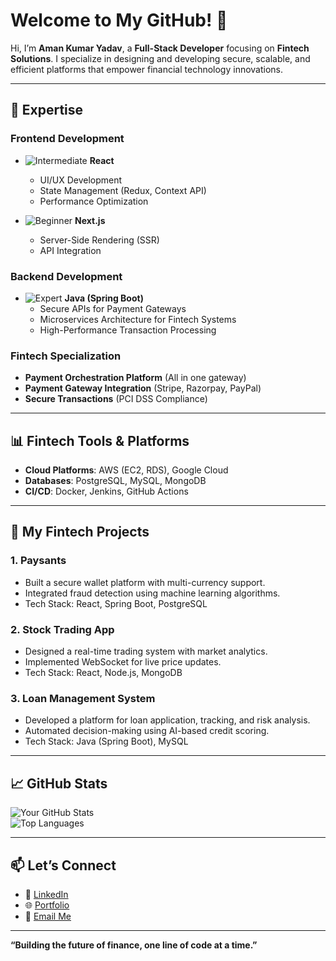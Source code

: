 # Welcome to My GitHub! 👋

Hi, I’m **Aman Kumar Yadav**, a **Full-Stack Developer** focusing on **Fintech Solutions**. I specialize in designing and developing secure, scalable, and efficient platforms that empower financial technology innovations.  

---

## 💼 Expertise  

### Frontend Development  
- ![Intermediate](https://img.shields.io/badge/Proficiency-Intermediate-yellow) **React**  
  - UI/UX Development  
  - State Management (Redux, Context API)  
  - Performance Optimization  

- ![Beginner](https://img.shields.io/badge/Proficiency-Beginner-red) **Next.js**  
  - Server-Side Rendering (SSR)  
  - API Integration  

### Backend Development  
- ![Expert](https://img.shields.io/badge/Proficiency-Expert-brightgreen) **Java (Spring Boot)**  
  - Secure APIs for Payment Gateways  
  - Microservices Architecture for Fintech Systems  
  - High-Performance Transaction Processing  

### Fintech Specialization  
- **Payment Orchestration Platform** (All in one gateway)  
- **Payment Gateway Integration** (Stripe, Razorpay, PayPal)  
- **Secure Transactions** (PCI DSS Compliance) 

---

## 📊 Fintech Tools & Platforms  
- **Cloud Platforms**: AWS (EC2, RDS), Google Cloud  
- **Databases**: PostgreSQL, MySQL, MongoDB  
- **CI/CD**: Docker, Jenkins, GitHub Actions  

---

## 🌟 My Fintech Projects  

### 1. **Paysants**  
   - Built a secure wallet platform with multi-currency support.  
   - Integrated fraud detection using machine learning algorithms.  
   - Tech Stack: React, Spring Boot, PostgreSQL  

### 2. **Stock Trading App**  
   - Designed a real-time trading system with market analytics.  
   - Implemented WebSocket for live price updates.  
   - Tech Stack: React, Node.js, MongoDB  

### 3. **Loan Management System**  
   - Developed a platform for loan application, tracking, and risk analysis.  
   - Automated decision-making using AI-based credit scoring.  
   - Tech Stack: Java (Spring Boot), MySQL  

---

## 📈 GitHub Stats  

![Your GitHub Stats](https://paysants.com/)  
![Top Languages](https://gramapays.com)  

---

## 📫 Let’s Connect  

- 💼 [LinkedIn](https://linkedin.com/in/your-username)  
- 🌐 [Portfolio](https://your-portfolio.com)  
- 📧 [Email Me](mailto:your-email@example.com)  

---

**“Building the future of finance, one line of code at a time.”**

